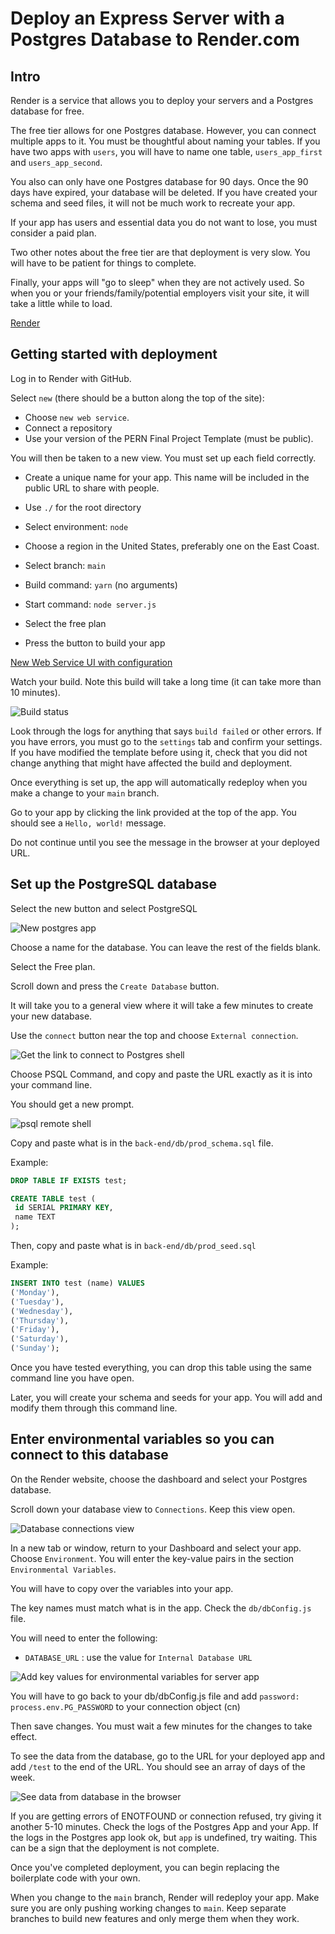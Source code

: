 # Deploy an Express Server with a Postgres Database to Render.com

## Intro

Render is a service that allows you to deploy your servers and a Postgres database for free.

The free tier allows for one Postgres database. However, you can connect multiple apps to it. You must be thoughtful about naming your tables. If you have two apps with `users`, you will have to name one table, `users_app_first` and `users_app_second`.

You also can only have one Postgres database for 90 days. Once the 90 days have expired, your database will be deleted. If you have created your schema and seed files, it will not be much work to recreate your app.

If your app has users and essential data you do not want to lose, you must consider a paid plan.

Two other notes about the free tier are that deployment is very slow. You will have to be patient for things to complete.

Finally, your apps will "go to sleep" when they are not actively used. So when you or your friends/family/potential employers visit your site, it will take a little while to load.

[Render](https://render.com)

## Getting started with deployment

Log in to Render with GitHub.

Select `new` (there should be a button along the top of the site):

- Choose `new web service`.
- Connect a repository
- Use your version of the PERN Final Project Template (must be public).

You will then be taken to a new view. You must set up each field correctly.

- Create a unique name for your app. This name will be included in the public URL to share with people.

- Use `./` for the root directory
- Select environment: `node`
- Choose a region in the United States, preferably one on the East Coast.
- Select branch: `main`
- Build command: `yarn` (no arguments)
- Start command: `node server.js`
- Select the free plan
- Press the button to build your app

[New Web Service UI with configuration](https://github.com/joinpursuit/pern-final-project-template)

Watch your build. Note this build will take a long time (it can take more than 10 minutes).

![Build status](./assets/build-status.png)

Look through the logs for anything that says `build failed` or other errors. If you have errors, you must go to the `settings` tab and confirm your settings. If you have modified the template before using it, check that you did not change anything that might have affected the build and deployment.

Once everything is set up, the app will automatically redeploy when you make a change to your `main` branch.

Go to your app by clicking the link provided at the top of the app. You should see a `Hello, world!` message.

Do not continue until you see the message in the browser at your deployed URL.

## Set up the PostgreSQL database

Select the new button and select PostgreSQL

![New postgres app](./assets/new-postgres.png)

Choose a name for the database. You can leave the rest of the fields blank.

Select the Free plan.

Scroll down and press the `Create Database` button.

It will take you to a general view where it will take a few minutes to create your new database.

Use the `connect` button near the top and choose `External connection`.

![Get the link to connect to Postgres shell](./assets/get-connection-string.png)

Choose PSQL Command, and copy and paste the URL exactly as it is into your command line.

You should get a new prompt.

![psql remote shell](./assets/psql-remote-shell.png)

Copy and paste what is in the `back-end/db/prod_schema.sql` file.

Example:

```sql
DROP TABLE IF EXISTS test;

CREATE TABLE test (
 id SERIAL PRIMARY KEY,
 name TEXT
);
```

Then, copy and paste what is in `back-end/db/prod_seed.sql`

Example:

```sql
INSERT INTO test (name) VALUES
('Monday'),
('Tuesday'),
('Wednesday'),
('Thursday'),
('Friday'),
('Saturday'),
('Sunday');
```

Once you have tested everything, you can drop this table using the same command line you have open.

Later, you will create your schema and seeds for your app. You will add and modify them through this command line.

## Enter environmental variables so you can connect to this database

On the Render website, choose the dashboard and select your Postgres database.

Scroll down your database view to `Connections`. Keep this view open.

![Database connections view](./assets/see-connection-values-from-pg-app.png)

In a new tab or window, return to your Dashboard and select your app. Choose `Environment`. You will enter the key-value pairs in the section `Environmental Variables`.

You will have to copy over the variables into your app.

The key names must match what is in the app. Check the `db/dbConfig.js` file.

You will need to enter the following:

- `DATABASE_URL` : use the value for `Internal Database URL`

![Add key values for environmental variables for server app](./assets/add-environmental-variables-to-app.png)

You will have to go back to your db/dbConfig.js file and add `password: process.env.PG_PASSWORD` to your connection object (cn)

Then save changes. You must wait a few minutes for the changes to take effect.

To see the data from the database, go to the URL for your deployed app and add `/test` to the end of the URL. You should see an array of days of the week.

![See data from database in the browser](./assets/see-data-in-browser.png)

If you are getting errors of ENOTFOUND or connection refused, try giving it another 5-10 minutes. Check the logs of the Postgres App and your App. If the logs in the Postgres app look ok, but `app` is undefined, try waiting. This can be a sign that the deployment is not complete.

Once you've completed deployment, you can begin replacing the boilerplate code with your own.

When you change to the `main` branch, Render will redeploy your app. Make sure you are only pushing working changes to `main`. Keep separate branches to build new features and only merge them when they work.
